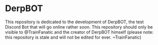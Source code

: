 # DerpBOT
This repository is dedicated to the development of DerpBOT, the test Discord Bot that will go online rather soon. This repository should only be visible to @TrainFanatic and the creator of DerpBOT himself
(please note: this repository is stale and will not be edited for ever. ~TrainFanatic)
